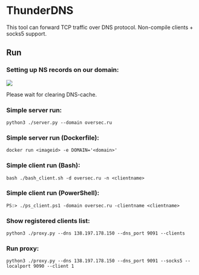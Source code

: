 # ThunderDNS
This tool can forward TCP traffic over DNS protocol. Non-compile clients + socks5 support.

## Run

### Setting up NS records on our domain:

![](https://habrastorage.org/webt/_q/p4/er/_qp4erwn54g5nqqxmlnnquv1itk.png)

Please wait for clearing DNS-cache.

### Simple server run:
`python3 ./server.py --domain oversec.ru`

### Simple server run (Dockerfile):
`docker run <imageid> -e DOMAIN='<domain>'`

### Simple client run (Bash):
`bash ./bash_client.sh -d oversec.ru -n <clientname>`

### Simple client run (PowerShell):
`PS:> ./ps_client.ps1 -domain oversec.ru -clientname <clientname>`

### Show registered clients list:
`python3 ./proxy.py --dns 138.197.178.150 --dns_port 9091 --clients`

### Run proxy:
`python3 ./proxy.py --dns 138.197.178.150 --dns_port 9091 --socks5 --localport 9090 --client 1`
